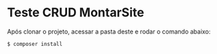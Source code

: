 # Teste CRUD MontarSite

Após clonar o projeto, acessar a pasta deste e rodar o comando abaixo:

```sh
$ composer install
```
